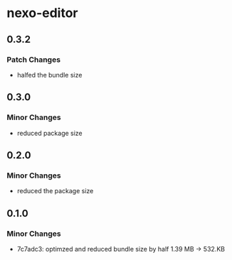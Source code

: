 # nexo-editor

## 0.3.2

### Patch Changes

- halfed the bundle size

## 0.3.0

### Minor Changes

- reduced package size

## 0.2.0

### Minor Changes

- reduced the package size

## 0.1.0

### Minor Changes

- 7c7adc3: optimzed and reduced bundle size by half 1.39 MB -> 532.KB
